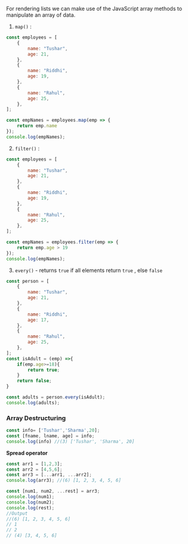 For rendering lists we can make use of the JavaScript array methods to manipulate an array of data.

1. `map()` :
```javascript
const employees = [
	{
		name: "Tushar",
		age: 21,
	},
	{
		name: "Riddhi",
		age: 19,
	},
	{
		name: "Rahul",
		age: 25,
	},
];

const empNames = employees.map(emp => { 
	return emp.name
}); 
console.log(empNames);

```

2. `filter()` :
```javascript
const employees = [
	{
		name: "Tushar",
		age: 21,
	},
	{
		name: "Riddhi",
		age: 19,
	},
	{
		name: "Rahul",
		age: 25,
	},
];

const empNames = employees.filter(emp => { 
	return emp.age > 19
}); 
console.log(empNames);
```

3. `every()` - returns `true` if all elements return `true` , else `false`
```javascript
const person = [
	{
		name: "Tushar",
		age: 21,
	},
	{
		name: "Riddhi",
		age: 17,
	},
	{
		name: "Rahul",
		age: 25,
	},
];
const isAdult = (emp) =>{
	if(emp.age>=18){
		return true;
	}
	return false;
}

const adults = person.every(isAdult); 
console.log(adults);
```
### Array Destructuring

```javascript
const info= ['Tushar','Sharma',20];
const [fname, lname, age] = info;
console.log(info) //(3) ['Tushar', 'Sharma', 20]
```

**Spread operator**

```jsx
const arr1 = [1,2,3];
const arr2 = [4,5,6];
const arr3 = [...arr1, ...arr2]; 
console.log(arr3); //(6) [1, 2, 3, 4, 5, 6]

const [num1, num2, ...rest] = arr3;
console.log(num1);
console.log(num2);
console.log(rest);
//Output
//(6) [1, 2, 3, 4, 5, 6]
// 1
// 2
// (4) [3, 4, 5, 6]
```